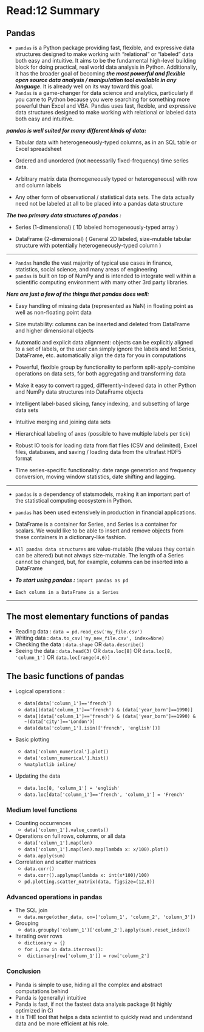 # Read:12 Summary
## Pandas 
* `pandas` is a Python package providing fast, flexible, and expressive data structures designed to make working with “relational” or “labeled” data both easy
and intuitive. It aims to be the fundamental high-level building block for doing practical, real world data analysis in Python. Additionally, it has the broader
goal of becoming ***the most powerful and flexible open source data analysis / manipulation tool available in any language***. It is already well on its
way toward this goal.
* `Pandas` is a game-changer for data science and analytics, particularly if you came to Python because you were searching for something more powerful 
than Excel and VBA. Pandas uses fast, flexible, and expressive data structures designed to make working with relational or labeled data
both easy and intuitive.


***pandas is well suited for many different kinds of data:***


  * Tabular data with heterogeneously-typed columns, as in an SQL table or Excel spreadsheet


  * Ordered and unordered (not necessarily fixed-frequency) time series data.


  * Arbitrary matrix data (homogeneously typed or heterogeneous) with row and column labels


  * Any other form of observational / statistical data sets. The data actually need not be labeled at all to be placed into a pandas data structure
  
  
  
***The two primary data structures of pandas :***


  * Series (1-dimensional) ( 1D labeled homogeneously-typed array )

 
  * DataFrame (2-dimensional) (  General 2D labeled, size-mutable tabular structure with potentially heterogeneously-typed column )  
  --------------------------------------------------------------------------------------------------------------------------------------------------
  
* `Pandas` handle the vast majority of typical use cases in finance, statistics, social science, and many areas of engineering
* `pandas` is built on top of NumPy and is intended to integrate well within a scientific computing environment with many other 3rd party libraries.


***Here are just a few of the things that pandas does well:***


  * Easy handling of missing data (represented as NaN) in floating point as well as non-floating point data


  * Size mutability: columns can be inserted and deleted from DataFrame and higher dimensional objects


  * Automatic and explicit data alignment: objects can be explicitly aligned to a set of labels, or the user can simply ignore the labels and let Series, 
  DataFrame, etc. automatically align the data for you in computations


  * Powerful, flexible group by functionality to perform split-apply-combine operations on data sets, for both aggregating and transforming data


  * Make it easy to convert ragged, differently-indexed data in other Python and NumPy data structures into DataFrame objects


  * Intelligent label-based slicing, fancy indexing, and subsetting of large data sets


  * Intuitive merging and joining data sets


  * Hierarchical labeling of axes (possible to have multiple labels per tick)


  * Robust IO tools for loading data from flat files (CSV and delimited), Excel files, databases, and saving / loading data from the ultrafast HDF5 format


  * Time series-specific functionality: date range generation and frequency conversion, moving window statistics, date shifting and lagging.
----------------------------------------------------------------------------------------------------------------------------------------------

* `pandas` is a dependency of statsmodels, making it an important part of the statistical computing ecosystem in Python.

* `pandas` has been used extensively in production in financial applications.

* DataFrame is a container for Series, and Series is a container for scalars. We would like to be able to insert and remove objects from 
these containers in a dictionary-like fashion.
* `All pandas data structures` are value-mutable (the values they contain can be altered) but not always size-mutable. The length of a Series cannot be 
changed, but, for example, columns can be inserted into a DataFrame


* ***To start using pandas :*** `import pandas as pd`


* `Each column in a DataFrame is a Series`
------------------------------------------------------------------------------------------------------------------------------------------------------

## The most elementary functions of pandas

* Reading data : `data = pd.read_csv('my_file.csv')`
* Writing data : `data.to_csv('my_new_file.csv', index=None)`
* Checking the data : `data.shape` OR `data.describe()`
* Seeing the data : `data.head(3)` OR `data.loc[8]` OR `data.loc[8, 'column_1']` OR `data.loc[range(4,6)]`
## The basic functions of pandas

* Logical operations :
  * `data[data['column_1']=='french']`
  * `data[(data['column_1']=='french') & (data['year_born']==1990)]`
  * `data[(data['column_1']=='french') & (data['year_born']==1990) & ~(data['city']=='London')]`
  * `data[data['column_1'].isin(['french', 'english'])]`
* Basic plotting

  * `data['column_numerical'].plot()`
  * `data['column_numerical'].hist()`
  * `%matplotlib inline/`
  
* Updating the data
  * `data.loc[8, 'column_1'] = 'english'`
  * `data.loc[data['column_1']=='french', 'column_1'] = 'French'`
### Medium level functions
* Counting occurrences
  * `data['column_1'].value_counts()`
* Operations on full rows, columns, or all data
  * `data['column_1'].map(len)`
  * `data['column_1'].map(len).map(lambda x: x/100).plot()`
  * `data.apply(sum)`
* Correlation and scatter matrices
  * `data.corr()`
  * `data.corr().applymap(lambda x: int(x*100)/100)`
  * `pd.plotting.scatter_matrix(data, figsize=(12,8))`
### Advanced operations in pandas

* The SQL join
  * `data.merge(other_data, on=['column_1', 'column_2', 'column_3'])`
* Grouping
  * `data.groupby('column_1')['column_2'].apply(sum).reset_index()`
* Iterating over rows
  * `dictionary = {}`
  * `for i,row in data.iterrows():`
  * ` dictionary[row['column_1']] = row['column_2']`
### Conclusion 
* Panda is simple to use, hiding all the complex and abstract computations behind
* Panda is (generally) intuitive
* Panda is fast, if not the fastest data analysis package (it highly optimized in C)
* It is THE tool that helps a data scientist to quickly read and understand data and be more efficient at his role.

























































